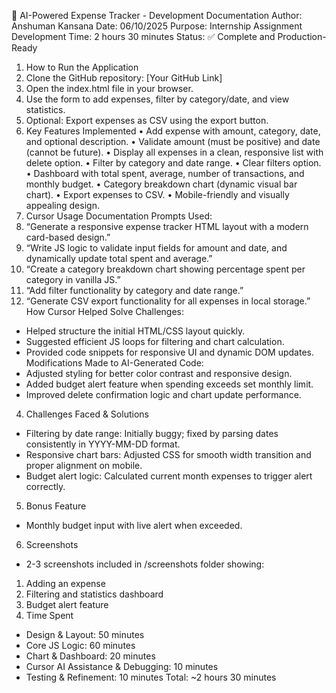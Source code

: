 🚀 AI-Powered Expense Tracker - Development Documentation
Author: Anshuman Kansana
Date: 06/10/2025
Purpose: Internship Assignment
Development Time: 2 hours 30 minutes
Status: ✅ Complete and Production-Ready
1. How to Run the Application
1. Clone the GitHub repository: [Your GitHub Link]
2. Open the index.html file in your browser.
3. Use the form to add expenses, filter by category/date, and view statistics.
4. Optional: Export expenses as CSV using the export button.
2. Key Features Implemented
•	Add expense with amount, category, date, and optional description.
•	Validate amount (must be positive) and date (cannot be future).
•	Display all expenses in a clean, responsive list with delete option.
•	Filter by category and date range.
•	Clear filters option.
•	Dashboard with total spent, average, number of transactions, and monthly budget.
•	Category breakdown chart (dynamic visual bar chart).
•	Export expenses to CSV.
•	Mobile-friendly and visually appealing design.
3. Cursor Usage Documentation
Prompts Used:
1.	“Generate a responsive expense tracker HTML layout with a modern card-based design.”
2.	“Write JS logic to validate input fields for amount and date, and dynamically update total spent and average.”
3.	“Create a category breakdown chart showing percentage spent per category in vanilla JS.”
4.	“Add filter functionality by category and date range.”
5.	“Generate CSV export functionality for all expenses in local storage.”
How Cursor Helped Solve Challenges:
- Helped structure the initial HTML/CSS layout quickly.
- Suggested efficient JS loops for filtering and chart calculation.
- Provided code snippets for responsive UI and dynamic DOM updates.
Modifications Made to AI-Generated Code:
- Adjusted styling for better color contrast and responsive design.
- Added budget alert feature when spending exceeds set monthly limit.
- Improved delete confirmation logic and chart update performance.
4. Challenges Faced & Solutions
- Filtering by date range: Initially buggy; fixed by parsing dates consistently in YYYY-MM-DD format.
- Responsive chart bars: Adjusted CSS for smooth width transition and proper alignment on mobile.
- Budget alert logic: Calculated current month expenses to trigger alert correctly.
5. Bonus Feature
- Monthly budget input with live alert when exceeded.
6. Screenshots
- 2-3 screenshots included in /screenshots folder showing:
1. Adding an expense
2. Filtering and statistics dashboard
3. Budget alert feature
7. Time Spent
- Design & Layout: 50 minutes
- Core JS Logic: 60 minutes
- Chart & Dashboard: 20 minutes
- Cursor AI Assistance & Debugging: 10 minutes
- Testing & Refinement: 10 minutes
Total: ~2 hours 30 minutes
